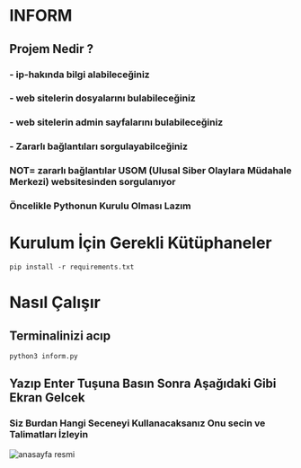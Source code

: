 # INFORM
## Projem Nedir ?
### - ip-hakında bilgi alabileceğiniz
### - web sitelerin dosyalarını bulabileceğiniz
### - web sitelerin admin sayfalarını bulabileceğiniz
### - Zararlı bağlantıları sorgulayabilceğiniz 
### NOT= zararlı bağlantılar USOM (Ulusal Siber Olaylara Müdahale Merkezi) websitesinden sorgulanıyor
### Öncelikle Pythonun Kurulu Olması Lazım 
# Kurulum İçin Gerekli Kütüphaneler

``` pip install -r requirements.txt ```

# Nasıl Çalışır
## Terminalinizi acıp 
`python3 inform.py` 
## Yazıp Enter Tuşuna Basın Sonra Aşağıdaki Gibi Ekran Gelcek
### Siz Burdan Hangi Seceneyi Kullanacaksanız Onu secin ve Talimatları İzleyin
![anasayfa resmi](https://i.hizliresim.com/ixepm3c.png)

 
